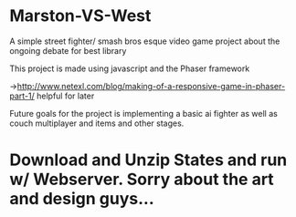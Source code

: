 # Marston-VS-West
A simple street fighter/ smash bros esque video game project about the ongoing debate for best library

This project is made using javascript and the Phaser framework

->http://www.netexl.com/blog/making-of-a-responsive-game-in-phaser-part-1/ helpful for later

Future goals for the project is implementing a basic ai fighter as well as couch multiplayer and items and other stages.

# Download and Unzip States and run w/ Webserver. Sorry about the art and design guys...
